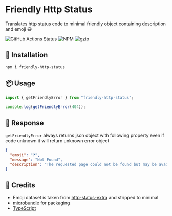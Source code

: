 # Friendly Http Status

Translates http status code to minimal friendly object containing description and emoji 😃

![GitHub Actions Status](https://github.com/harshzalavadiya/friendly-http-status/workflows/NodeJS/badge.svg)
![NPM](https://img.shields.io/npm/v/friendly-http-status.svg)
![gzip](https://badgen.net/bundlephobia/minzip/friendly-http-status)

## 🔧 Installation

```sh
npm i friendly-http-status
```

## 📦 Usage

```javascript
import { getFriendlyError } from "friendly-http-status";

console.log(getFriendlyError(404));
```

## 👀 Response

`getFriendlyError` always returns json object with following property even if code unknown it will return unknown error object

```json
{
  "emoji": "❓",
  "message": "Not Found",
  "description": "The requested page could not be found but may be available again in the future."
}
```

## 🤠 Credits

- Emoji dataset is taken from [http-status-extra](https://github.com/aasaam/http-status-extra) and stripped to minimal
- [microbundle](https://github.com/developit/microbundle) for packaging
- [TypeScript](https://github.com/microsoft/TypeScript)
